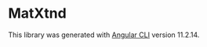 # MatXtnd

This library was generated with [Angular CLI](https://github.com/angular/angular-cli) version 11.2.14.



